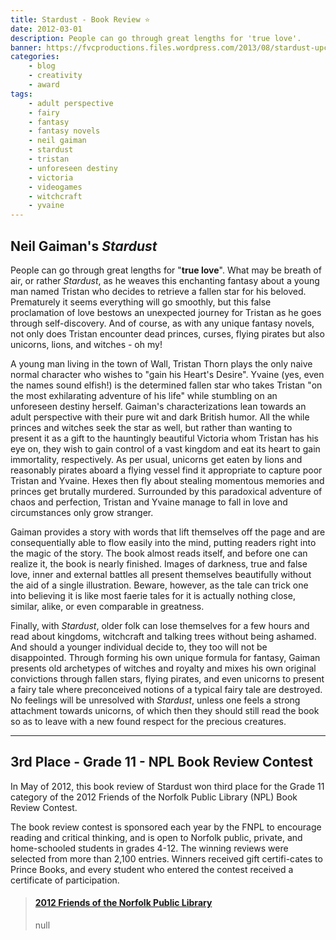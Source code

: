 ```yaml
---
title: Stardust - Book Review ⭐
date: 2012-03-01
description: People can go through great lengths for 'true love'.
banner: https://fvcproductions.files.wordpress.com/2013/08/stardust-upcoming-movies-122591_1280_1024.jpg?w=1024&h=435&crop=1
categories:
    - blog
    - creativity
    - award
tags:
    - adult perspective
    - fairy
    - fantasy
    - fantasy novels
    - neil gaiman
    - stardust
    - tristan
    - unforeseen destiny
    - victoria
    - videogames
    - witchcraft
    - yvaine
---
```


## Neil Gaiman's _Stardust_

People can go through great lengths for "**true love**". What may be breath of air, or rather _Stardust_, as he weaves this enchanting fantasy about a young man named Tristan who decides to retrieve a fallen star for his beloved. Prematurely it seems everything will go smoothly, but this false proclamation of love bestows an unexpected journey for Tristan as he goes through self-discovery. And of course, as with any unique fantasy novels, not only does Tristan encounter dead princes, curses, flying pirates but also unicorns, lions, and witches - oh my!

A young man living in the town of Wall, Tristan Thorn plays the only naive normal character who wishes to "gain his Heart's Desire". Yvaine (yes, even the names sound elfish!) is the determined fallen star who takes Tristan "on the most exhilarating adventure of his life" while stumbling on an unforeseen destiny herself. Gaiman's characterizations lean towards an adult perspective with their pure wit and dark British humor. All the while princes and witches seek the star as well, but rather than wanting to present it as a gift to the hauntingly beautiful Victoria whom Tristan has his eye on, they wish to gain control of a vast kingdom and eat its heart to gain immortality, respectively. As per usual, unicorns get eaten by lions and reasonably pirates aboard a flying vessel find it appropriate to capture poor Tristan and Yvaine. Hexes then fly about stealing momentous memories and princes get brutally murdered. Surrounded by this paradoxical adventure of chaos and perfection, Tristan and Yvaine manage to fall in love and circumstances only grow stranger.

Gaiman provides a story with words that lift themselves off the page and are consequentially able to flow easily into the mind, putting readers right into the magic of the story. The book almost reads itself, and before one can realize it, the book is nearly finished. Images of darkness, true and false love, inner and external battles all present themselves beautifully without the aid of a single illustration. Beware, however, as the tale can trick one into believing it is like most faerie tales for it is actually nothing close, similar, alike, or even comparable in greatness.

Finally, with _Stardust_, older folk can lose themselves for a few hours and read about kingdoms, witchcraft and talking trees without being ashamed. And should a younger individual decide to, they too will not be disappointed. Through forming his own unique formula for fantasy, Gaiman presents old archetypes of witches and royalty and mixes his own original convictions through fallen stars, flying pirates, and even unicorns to present a fairy tale where preconceived notions of a typical fairy tale are destroyed. No feelings will be unresolved with _Stardust_, unless one feels a strong attachment towards unicorns, of which then they should still read the book so as to leave with a new found respect for the precious creatures.

---

## 3rd Place - Grade 11 - NPL Book Review Contest

In May of 2012, this book review of Stardust won third place for the Grade 11 category of the 2012 Friends of the Norfolk Public Library (NPL) Book Review Contest.

The book review contest is sponsored each year by the FNPL to encourage reading and critical thinking, and is open to Norfolk public, private, and home-schooled students in grades 4-12. The winning reviews were selected from more than 2,100 entries. Winners received gift certifi-cates to Prince Books, and every student who entered the contest received a certificate of participation.

<blockquote class="embedly-card"><h4><a href="https://www.scribd.com/document/306947201/2012-Friends-of-the-Norfolk-Public-Library">2012 Friends of the Norfolk Public Library</a></h4><p>null</p></blockquote>
<script async src="//cdn.embedly.com/widgets/platform.js" charset="UTF-8"></script>
